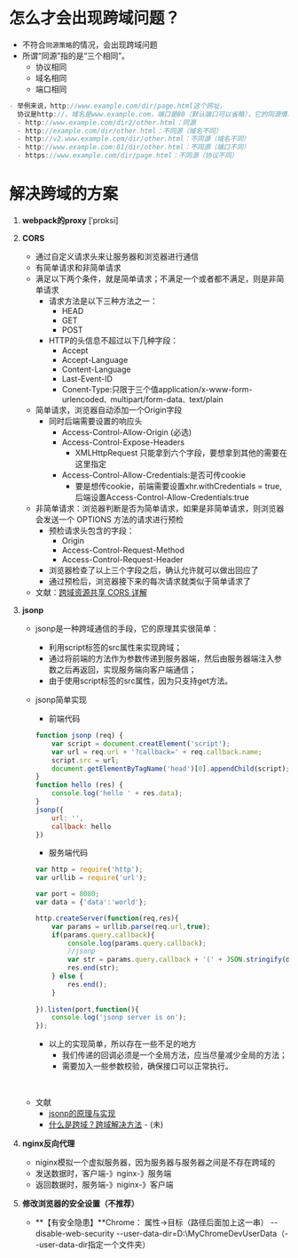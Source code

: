 # 怎么才会出现跨域问题？
  - 不符合`同源策略`的情况，会出现跨域问题
  - 所谓“同源”指的是“三个相同”。
    - 协议相同
    - 域名相同
    - 端口相同
  ```js
  - 举例来说，http://www.example.com/dir/page.html这个网址，
    协议是http://，域名是www.example.com，端口是80（默认端口可以省略），它的同源情况如下。
    - http://www.example.com/dir2/other.html：同源
    - http://example.com/dir/other.html：不同源（域名不同）
    - http://v2.www.example.com/dir/other.html：不同源（域名不同）
    - http://www.example.com:81/dir/other.html：不同源（端口不同）
    - https://www.example.com/dir/page.html：不同源（协议不同）
  ```
# 解决跨域的方案

1. **webpack的proxy**    [ˈprɒksi]

2. **CORS**

    - 通过自定义请求头来让服务器和浏览器进行通信
    - 有简单请求和非简单请求
    - 满足以下两个条件，就是简单请求；不满足一个或者都不满足，则是非简单请求
      - 请求方法是以下三种方法之一：
        - HEAD
        - GET
        - POST
      - HTTP的头信息不超过以下几种字段：
        - Accept
        - Accept-Language
        - Content-Language
        - Last-Event-ID
        - Conent-Type:只限于三个值application/x-www-form-urlencoded`、`multipart/form-data`、`text/plain
    - 简单请求，浏览器自动添加一个Origin字段
      - 同时后端需要设置的响应头
        - Access-Control-Allow-Origin (必选)
        - Access-Control-Expose-Headers
          - XMLHttpRequest 只能拿到六个字段，要想拿到其他的需要在这里指定
        - Access-Control-Allow-Credentials:是否可传cookie
          - 要是想传cookie，前端需要设置xhr.withCredentials = true,后端设置Access-Control-Allow-Credentials:true
    - 非简单请求：浏览器判断是否为简单请求，如果是非简单请求，则浏览器会发送一个 OPTIONS 方法的请求进行预检
      - 预检请求头包含的字段：
        - Origin
        - Access-Control-Request-Method
        - Access-Control-Request-Header
      - 浏览器检查了以上三个字段之后，确认允许就可以做出回应了
      - 通过预检后，浏览器接下来的每次请求就类似于简单请求了
    - 文献：[跨域资源共享 CORS 详解](http://www.ruanyifeng.com/blog/2016/04/cors.html)

3. **jsonp**

    - jsonp是一种跨域通信的手段，它的原理其实很简单：

      - 利用script标签的src属性来实现跨域；
      - 通过将前端的方法作为参数传递到服务器端，然后由服务器端注入参数之后再返回，实现服务端向客户端通信；
      - 由于使用script标签的src属性，因为只支持get方法。

    - jsonp简单实现

      - 前端代码

      ```js
      function jsonp (req) {
          var script = document.creatElement('script');
          var url = req.url + '?callback=' + req.callback.name;
          script.src = url;
          document.getElementByTagName('head')[0].appendChild(script);
      }
      function hello (res) {
          console.log('hello ' + res.data);
      }
      jsonp({
          url: '',
          callback: hello
      })
      ```

      - 服务端代码

      ```js
      var http = require('http');
      var urllib = require('url');
      
      var port = 8080;
      var data = {'data':'world'};
      
      http.createServer(function(req,res){
          var params = urllib.parse(req.url,true);
          if(params.query.callback){
              console.log(params.query.callback);
              //jsonp
              var str = params.query.callback + '(' + JSON.stringify(data) + ')';
              res.end(str);
          } else {
              res.end();
          }
          
      }).listen(port,function(){
          console.log('jsonp server is on');
      });
      ```

      - 以上的实现简单，所以存在一些不足的地方
        - 我们传递的回调必须是一个全局方法，应当尽量减少全局的方法；
        - 需要加入一些参数校验，确保接口可以正常执行。

    ​	

    - 文献
      - [jsonp的原理与实现](https://segmentfault.com/a/1190000007665361)
      - [什么是跨域？跨域解决方法](https://blog.csdn.net/qq_38128179/article/details/84956552) - (未)

4. **nginx反向代理**

    - niginx模拟一个虚拟服务器，因为服务器与服务器之间是不存在跨域的
    - 发送数据时，客户端-》nginx-》服务端
    - 返回数据时，服务端-》niginx-》客户端

5. **修改浏览器的安全设置（不推荐）**

    - **【有安全隐患】**Chrome： 属性->目标（路径后面加上这一串） --disable-web-security --user-data-dir=D:\MyChromeDevUserData（--user-data-dir指定一个文件夹）
